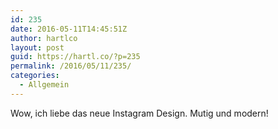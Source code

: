```yaml
---
id: 235
date: 2016-05-11T14:45:51Z
author: hartlco
layout: post
guid: https://hartl.co/?p=235
permalink: /2016/05/11/235/
categories:
  - Allgemein
---
```

Wow, ich liebe das neue Instagram Design. Mutig und modern!